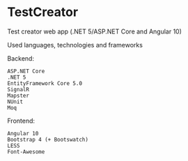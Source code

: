 # TestCreator
Test creator web app (.NET 5/ASP.NET Core and Angular 10) 

Used languages, technologies and frameworks

Backend:

    ASP.NET Core 
    .NET 5 
    EntityFramework Core 5.0
    SignalR
    Mapster
    NUnit
    Moq
    
Frontend:
    
    Angular 10
    Bootstrap 4 (+ Bootswatch)
    LESS
    Font-Awesome

